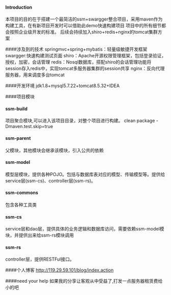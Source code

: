 #### Introduction
本项目的目的在于搭建一个最简洁的ssm+swargger整合项目，采用maven作为构建工具，在有新项目开发时可以借助此demo快速构建项目
项目中的所有细节都会按照企业级开发的标准。
后续会持续加入shiro+redis+nginx的tomcat集群方案

####涉及到的技术
springmvc+spring+mybatis：轻量级敏捷开发框架
swargger:快速构建测试页面
shiro：Apache开源权限管理框架，包括登录验证，授权，加密，会话管理
redis：Nosql数据库，搭配shiro的会话管理功能将session存入redis中，实现tomcat多服务器集群的session共享
nginx：反向代理服务器，用来调度多台tomcat

####开发环境
jdk1.8+mysql5.7.22+tomcat8.5.32+IDEA

####项目模块
#### ssm-build
项目聚合模块,可以进入该项目目录，对整个项目进行构建。
clean package -Dmaven.test.skip=true

#### ssm-parent
父模块，其他模块会继承该模块，引入公共的依赖

#### ssm-model
模型层模块，提供各种POJO。包括与数据库表对应的模型、传输模型等。提供给service层(ssm-cs)、controller层(ssm-rs)。

#### ssm-commons
包含各种工具类

#### ssm-cs
service层和dao层，提供具体的业务逻辑和数据库访问，需要依赖ssm-model模块，并提供出来给ssm-rs模块调用

#### ssm-rs
controller层，提供RESTFul接口。

####个人博客
http://119.29.59.101/blog/index.action

####need your help
如果我的分享让客观从中受益了,打发一点服务器租赁费给小的吧

